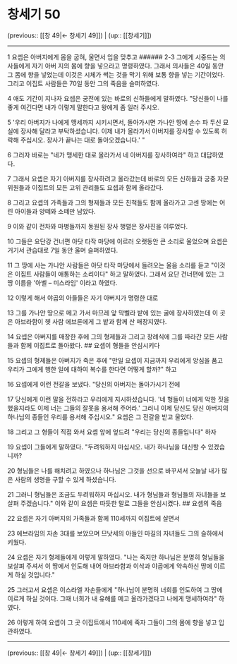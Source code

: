 # 창세기 50

(previous:: [[창 49|← 창세기 49]]) | (up:: [[창세기]])

***




1 
요셉은 아버지에게 몸을 굽혀, 울면서 입을 맞추고 ###### 2-3 그에게 시중드는 의사들에게 자기 아버 지의 몸에 향을 넣으라고 명령하였다. 그래서 의사들은 40일 동안 그 몸에 향을 넣었는데 이것은 시체가 썩는 것을 막기 위해 보통 향을 넣는 기간이었다. 그리고 이집트 사람들은 70일 동안 그의 죽음을 슬퍼하였다. 



4 
애도 기간이 지나자 요셉은 궁전에 있는 바로의 신하들에게 말하였다. "당신들이 나를 좋게 여긴다면 내가 이렇게 말한다고 왕에게 좀 일러 주시오. 



5 
'우리 아버지가 나에게 맹세까지 시키시면서, 돌아가시면 가나안 땅에 손수 파 두신 묘실에 장사해 달라고 부탁하셨습니다. 이제 내가 올라가서 아버지를 장사할 수 있도록 허락해 주십시오. 장사가 끝나는 대로 돌아오겠습니다.' " 



6 
그러자 바로는 "네가 맹세한 대로 올라가서 네 아버지를 장사하여라" 하고 대답하였다. 



7 
그래서 요셉은 자기 아버지를 장사하려고 올라갔는데 바로의 모든 신하들과 궁중 자문 위원들과 이집트의 모든 고위 관리들도 요셉과 함께 올라갔다. 



8 
그리고 요셉의 가족들과 그의 형제들과 모든 친척들도 함께 올라가고 고센 땅에는 어린 아이들과 양떼와 소떼만 남았다. 



9 
이와 같이 전차와 마병들까지 동원된 장사 행렬은 장사진을 이루었다. 



10 
그들은 요단강 건너편 아닷 타작 마당에 이르러 오랫동안 큰 소리로 울었으며 요셉은 거기서 관습대로 7일 동안 울며 슬퍼하였다. 



11 
그 땅에 사는 가나안 사람들은 아닷 타작 마당에서 들려오는 울음 소리를 듣고 "이것은 이집트 사람들이 애통하는 소리이다" 하고 말하였다. 그래서 요단 건너편에 있는 그 땅 이름을 '아벨 – 미스라임' 이라고 하였다. 



12 
이렇게 해서 야곱의 아들들은 자기 아버지가 명령한 대로 



13 
그를 가나안 땅으로 메고 가서 마므레 앞 막벨라 밭에 있는 굴에 장사하였는데 이 곳은 아브라함이 헷 사람 에브론에게 그 밭과 함께 산 매장지였다. 



14 
요셉은 아버지를 매장한 후에 그의 형제들과 그리고 장례식에 그를 따라간 모든 사람들과 함께 이집트로 돌아왔다. ## 요셉이 형들을 안심시키다 



15 
요셉의 형제들은 아버지가 죽은 후에 "만일 요셉이 지금까지 우리에게 앙심을 품고 우리가 그에게 행한 일에 대하여 복수를 한다면 어떻게 할까?" 하고 



16 
요셉에게 이런 전갈을 보냈다. "당신의 아버지는 돌아가시기 전에 



17 
당신에게 이런 말을 전하라고 우리에게 지시하셨습니다. '네 형들이 너에게 악한 짓을 했을지라도 이제 너는 그들의 잘못을 용서해 주어라.' 그러니 이제 당신도 당신 아버지의 하나님의 종들인 우리를 용서해 주십시오." 요셉은 그 전갈을 받고 울었다. 



18 
그리고 그 형들이 직접 와서 요셉 앞에 엎드려 "우리는 당신의 종들입니다" 하자 



19 
요셉이 그들에게 말하였다. "두려워하지 마십시오. 내가 하나님을 대신할 수 있겠습니까? 



20 
형님들은 나를 해치려고 하였으나 하나님은 그것을 선으로 바꾸셔서 오늘날 내가 많은 사람의 생명을 구할 수 있게 하셨습니다. 



21 
그러니 형님들은 조금도 두려워하지 마십시오. 내가 형님들과 형님들의 자녀들을 보살펴 주겠습니다." 이와 같이 요셉은 따듯한 말로 그들을 안심시켰다. ## 요셉의 죽음 



22 
요셉은 자기 아버지의 가족들과 함께 110세까지 이집트에 살면서 



23 
에브라임의 자손 3대를 보았으며 므낫세의 아들인 마길의 자녀들도 그의 슬하에서 키웠다. 



24 
요셉은 자기 형제들에게 이렇게 말하였다. "나는 죽지만 하나님은 분명히 형님들을 보살펴 주셔서 이 땅에서 인도해 내어 아브라함과 이삭과 야곱에게 약속하신 땅에 이르게 하실 것입니다." 



25 
그러고서 요셉은 이스라엘 자손들에게 "하나님이 분명히 너희를 인도하여 그 땅에 이르게 하실 것이다. 그때 너희가 내 유해를 메고 올라가겠다고 나에게 맹세하여라" 하였다. 



26 
이렇게 하여 요셉이 그 곳 이집트에서 110세에 죽자 그들이 그의 몸에 향을 넣고 입관하였다.

***

(previous:: [[창 49|← 창세기 49]]) | (up:: [[창세기]])
